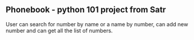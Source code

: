 <h2>Phonebook - python 101 project from Satr</h2>
<p>User can search for number by name or a name by number, can add new number and can get all the list of numbers.

